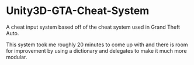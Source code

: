 # Unity3D-GTA-Cheat-System
A cheat input system based off of the cheat system used in Grand Theft Auto.

This system took me roughly 20 minutes to come up with and there is room for
improvement by using a dictionary and delegates to make it much more modular.
